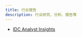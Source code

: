 ```yaml
---
title: 行业报告
description: 行业研究、分析、报告等
---
```


* [IDC Analyst Insights](https://www.idc.com/resource-center)
